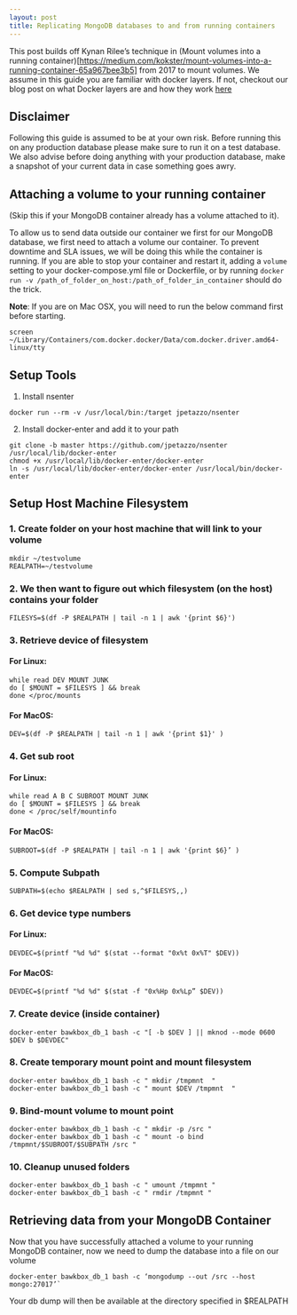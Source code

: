 ```yaml
---
layout: post
title: Replicating MongoDB databases to and from running containers
---
```


This post builds off  Kynan Rilee’s technique in (Mount volumes into a running container)[https://medium.com/kokster/mount-volumes-into-a-running-container-65a967bee3b5] from 2017 to mount volumes.
We assume in this guide you are familiar with docker layers. If not, checkout our blog post on what Docker layers are and how they work [here](https://blog.bawkbox.com/docker-layers)

## Disclaimer
Following this guide is assumed to be at your own risk. Before running this on any production database please make sure to run it on a test database. We also advise before doing anything with your production database, make a snapshot of your current data in case something goes awry.

## Attaching a volume to your running container
(Skip this if your MongoDB container already has a volume attached to it).

To allow us to send data outside our container we first for our MongoDB database, we first need to attach a volume our container. To prevent downtime and SLA issues, we will be doing this while the container is running. If you are able to stop your container and restart it, adding a `volume` setting to your docker-compose.yml file or Dockerfile, or by running `docker run -v /path_of_folder_on_host:/path_of_folder_in_container` should do the trick.



**Note**: If you are on Mac OSX, you will need to run the below command first before starting.
```
screen ~/Library/Containers/com.docker.docker/Data/com.docker.driver.amd64-linux/tty
```
## Setup Tools

1. Install nsenter
```
docker run --rm -v /usr/local/bin:/target jpetazzo/nsenter
```
2. Install docker-enter and add it to your path
``` 
git clone -b master https://github.com/jpetazzo/nsenter /usr/local/lib/docker-enter
chmod +x /usr/local/lib/docker-enter/docker-enter
ln -s /usr/local/lib/docker-enter/docker-enter /usr/local/bin/docker-enter
```


## Setup Host Machine Filesystem


### 1. Create folder on your host machine that will link to your volume
```
mkdir ~/testvolume
REALPATH=~/testvolume
```

### 2. We then want to figure out which filesystem (on the host) contains your folder
```
FILESYS=$(df -P $REALPATH | tail -n 1 | awk '{print $6}')
```

### 3. Retrieve device of filesystem
#### For Linux:
```
while read DEV MOUNT JUNK
do [ $MOUNT = $FILESYS ] && break
done </proc/mounts
```

#### For MacOS:
```
DEV=$(df -P $REALPATH | tail -n 1 | awk '{print $1}' )
```

### 4. Get sub root 
#### For Linux:
```
while read A B C SUBROOT MOUNT JUNK
do [ $MOUNT = $FILESYS ] && break
done < /proc/self/mountinfo 
```

#### For MacOS:
```
SUBROOT=$(df -P $REALPATH | tail -n 1 | awk '{print $6}’ )
```

### 5. Compute Subpath
```
SUBPATH=$(echo $REALPATH | sed s,^$FILESYS,,)
```

### 6. Get device type numbers
#### For Linux:
```
DEVDEC=$(printf "%d %d" $(stat --format "0x%t 0x%T" $DEV))
```

#### For MacOS:
```
DEVDEC=$(printf "%d %d" $(stat -f "0x%Hp 0x%Lp” $DEV))
```


### 7. Create device (inside container)
```
docker-enter bawkbox_db_1 bash -c "[ -b $DEV ] || mknod --mode 0600 $DEV b $DEVDEC"
```

### 8. Create temporary mount point and mount filesystem
```
docker-enter bawkbox_db_1 bash -c " mkdir /tmpmnt  "
docker-enter bawkbox_db_1 bash -c " mount $DEV /tmpmnt  "
```

### 9. Bind-mount volume to mount point
```
docker-enter bawkbox_db_1 bash -c " mkdir -p /src "
docker-enter bawkbox_db_1 bash -c " mount -o bind /tmpmnt/$SUBROOT/$SUBPATH /src "
```

### 10. Cleanup unused folders
```
docker-enter bawkbox_db_1 bash -c " umount /tmpmnt "
docker-enter bawkbox_db_1 bash -c " rmdir /tmpmnt "
```

## Retrieving data from your MongoDB Container

Now that you have successfully attached a volume to your running MongoDB container, now we need to dump the database into a file on our volume

```
docker-enter bawkbox_db_1 bash -c ‘mongodump --out /src --host mongo:27017’`
```

Your db dump will then be available at the directory specified in $REALPATH
